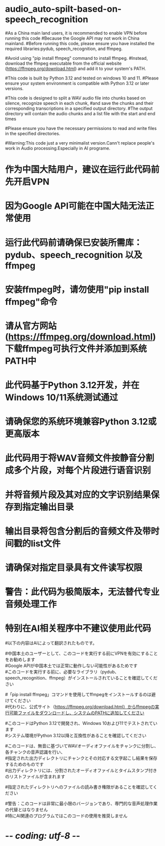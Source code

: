 # audio_auto-spilt-based-on-speech_recognition

#As a China main land users, it is recommended to enable VPN before running this code
#Because the Google API may not work in China mainland.
#Before running this code, please ensure you have installed the required libraries:pydub, speech_recognition, and ffmpeg.

#Avoid using "pip install ffmpeg" command to install ffmpeg.
#Instead, download the ffmpeg executable from the official website (https://ffmpeg.org/download.html) and add it to your system's PATH.

#This code is built by Python 3.12 and tested on windows 10 and 11.
#Please ensure your system environment is compatible with Python 3.12 or later versions.


#This code is designed to split a WAV audio file into chunks based on silence, recognize speech in each chunk,
#and save the chunks and their corresponding transcriptions in a specified output directory.
#The output directory will contain the audio chunks and a list file with the start and end times


#Please ensure you have the necessary permissions to read and write files in the specified directories.

#Warning:This code just a very minimalist version.Cann't replace people's work in Audio processing.Especially in AI programe.



# 作为中国大陆用户，建议在运行此代码前先开启VPN
# 因为Google API可能在中国大陆无法正常使用
# 运行此代码前请确保已安装所需库：pydub、speech_recognition 以及 ffmpeg

# 安装ffmpeg时，请勿使用"pip install ffmpeg"命令
# 请从官方网站(https://ffmpeg.org/download.html)下载ffmpeg可执行文件并添加到系统PATH中

# 此代码基于Python 3.12开发，并在Windows 10/11系统测试通过
# 请确保您的系统环境兼容Python 3.12或更高版本

# 此代码用于将WAV音频文件按静音分割成多个片段，对每个片段进行语音识别
# 并将音频片段及其对应的文字识别结果保存到指定输出目录
# 输出目录将包含分割后的音频文件及带时间戳的list文件

# 请确保对指定目录具有文件读写权限

# 警告：此代码为极简版本，无法替代专业音频处理工作
# 特别在AI相关程序中不建议使用此代码





#以下の内容はAIによって翻訳されたものです。


#中国本土のユーザーとして、このコードを実行する前にVPNを有効にすることをお勧めします  
#Google APIが中国本土では正常に動作しない可能性があるためです  
#このコードを実行する前に、必要なライブラリ（pydub、speech_recognition、ffmpeg）がインストールされていることを確認してください  

#「pip install ffmpeg」コマンドを使用してffmpegをインストールするのは避けてください  
#代わりに、公式サイト（https://ffmpeg.org/download.html）からffmpegの実行可能ファイルをダウンロードし、システムのPATHに追加してください  

#このコードはPython 3.12で開発され、Windows 10および11でテストされています  
#システム環境がPython 3.12以降と互換性があることを確認してください  

#このコードは、無音に基づいてWAVオーディオファイルをチャンクに分割し、各チャンクの音声認識を行い、  
#指定された出力ディレクトリにチャンクとその対応する文字起こし結果を保存するためのものです  
#出力ディレクトリには、分割されたオーディオファイルとタイムスタンプ付きのリストファイルが含まれます  

#指定されたディレクトリへのファイルの読み書き権限があることを確認してください  

#警告：このコードは非常に最小限のバージョンであり、専門的な音声処理作業の代替とはなりません  
#特にAI関連のプログラムではこのコードの使用を推奨しません  


# -*- coding: utf-8 -*-
